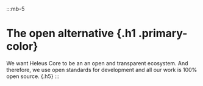 :::mb-5
# The open alternative {.h1 .primary-color}
We want Heleus Core to be an an open and transparent ecosystem. And therefore, we use open standards for development and all our work is 100% open source. {.h5}
:::
